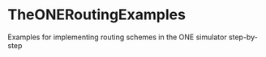 # TheONERoutingExamples
Examples for implementing routing schemes in the ONE simulator step-by-step
